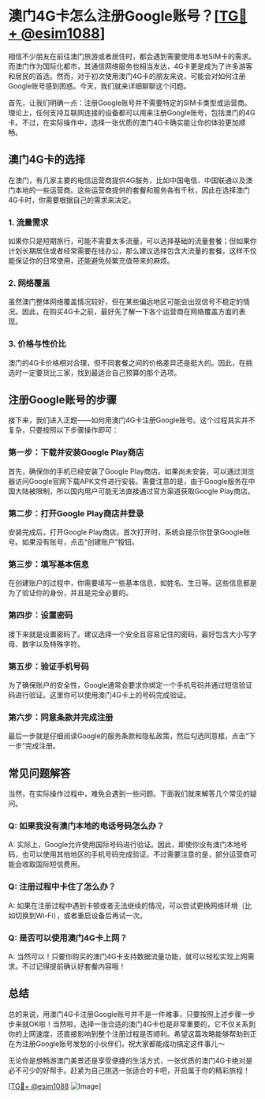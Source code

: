 # 澳门4G卡怎么注册Google账号？[[TG💪+ @esim1088](https://t.me/s/esim1088)]

相信不少朋友在前往澳门旅游或者居住时，都会遇到需要使用本地SIM卡的需求。而澳门作为国际化都市，其通信网络服务也相当发达，4G卡更是成为了许多游客和居民的首选。然而，对于初次使用澳门4G卡的朋友来说，可能会对如何注册Google账号感到困惑。今天，我们就来详细聊聊这个问题。

首先，让我们明确一点：注册Google账号并不需要特定的SIM卡类型或运营商。理论上，任何支持互联网连接的设备都可以用来注册Google账号，包括澳门的4G卡。不过，在实际操作中，选择一张优质的澳门4G卡确实能让你的体验更加顺畅。

## 澳门4G卡的选择

在澳门，有几家主要的电信运营商提供4G服务，比如中国电信、中国联通以及澳门本地的一些运营商。这些运营商提供的套餐和服务各有千秋，因此在选择澳门4G卡时，你需要根据自己的需求来决定。

### 1. 流量需求

如果你只是短期旅行，可能不需要太多流量，可以选择基础的流量套餐；但如果你计划长期居住或者经常需要在线办公，那么建议选择包含大流量的套餐。这样不仅能保证你的日常使用，还能避免频繁充值带来的麻烦。

### 2. 网络覆盖

虽然澳门整体网络覆盖情况较好，但在某些偏远地区可能会出现信号不稳定的情况。因此，在购买4G卡之前，最好先了解一下各个运营商在网络覆盖方面的表现。

### 3. 价格与性价比

澳门的4G卡价格相对合理，但不同套餐之间的价格差异还是挺大的。因此，在挑选时一定要货比三家，找到最适合自己预算的那个选项。

## 注册Google账号的步骤

接下来，我们进入正题——如何用澳门4G卡注册Google账号。这个过程其实并不复杂，只要按照以下步骤操作即可：

### 第一步：下载并安装Google Play商店

首先，确保你的手机已经安装了Google Play商店。如果尚未安装，可以通过浏览器访问Google官网下载APK文件进行安装。需要注意的是，由于Google服务在中国大陆被限制，所以国内用户可能无法直接通过官方渠道获取Google Play商店。

### 第二步：打开Google Play商店并登录

安装完成后，打开Google Play商店。首次打开时，系统会提示你登录Google账号。如果没有账号，点击“创建账户”按钮。

### 第三步：填写基本信息

在创建账户的过程中，你需要填写一些基本信息，如姓名、生日等。这些信息都是为了验证你的身份，并且是完全必要的。

### 第四步：设置密码

接下来就是设置密码了。建议选择一个安全且容易记住的密码，最好包含大小写字母、数字以及特殊字符。

### 第五步：验证手机号码

为了确保账户的安全性，Google通常会要求你绑定一个手机号码并通过短信验证码进行验证。这里你可以使用澳门4G卡上的号码完成验证。

### 第六步：同意条款并完成注册

最后一步就是仔细阅读Google的服务条款和隐私政策，然后勾选同意框，点击“下一步”完成注册。

## 常见问题解答

当然，在实际操作过程中，难免会遇到一些问题。下面我们就来解答几个常见的疑问。

### Q: 如果我没有澳门本地的电话号码怎么办？

A: 实际上，Google允许使用国际号码进行验证。因此，即使你没有澳门本地号码，也可以使用其他地区的手机号码完成验证。不过需要注意的是，部分运营商可能会收取国际短信费用。

### Q: 注册过程中卡住了怎么办？

A: 如果在注册过程中遇到卡顿或者无法继续的情况，可以尝试更换网络环境（比如切换到Wi-Fi），或者重启设备后再试一次。

### Q: 是否可以使用澳门4G卡上网？

A: 当然可以！只要你购买的澳门4G卡支持数据流量功能，就可以轻松实现上网需求。不过记得提前确认好套餐内容哦！

## 总结

总的来说，用澳门4G卡注册Google账号并不是一件难事，只要按照上述步骤一步步来就OK啦！当然啦，选择一张合适的澳门4G卡也是非常重要的，它不仅关系到你的上网速度，还直接影响到整个注册过程是否顺利。希望这篇攻略能够帮助到正在为注册Google账号发愁的小伙伴们，祝大家都能成功搞定这件事儿～

无论你是想畅游澳门美景还是享受便捷的生活方式，一张优质的澳门4G卡绝对是必不可少的好帮手。赶紧为自己挑选一张适合的卡吧，开启属于你的精彩旅程！

[[TG💪+ @esim1088](https://t.me/s/esim1088) ![Image](https://i.postimg.cc/4NQfJmqS/Snipaste-2025-05-13-00-14-12.png)]